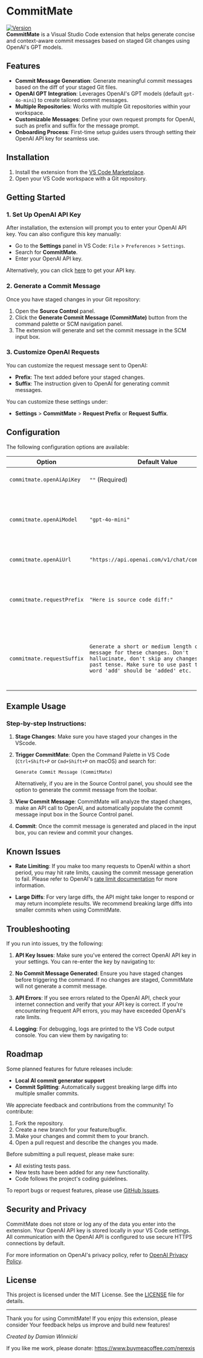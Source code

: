 # CommitMate

[![Version](https://img.shields.io/badge/version-0.0.3-blue.svg)](https://marketplace.visualstudio.com/items?itemName=commitmate.commitmate)  
**CommitMate** is a Visual Studio Code extension that helps generate concise and context-aware commit messages based on staged Git changes using OpenAI's GPT models.

## Features

- **Commit Message Generation**: Generate meaningful commit messages based on the diff of your staged Git files.
- **OpenAI GPT Integration**: Leverages OpenAI's GPT models (default `gpt-4o-mini`) to create tailored commit messages.
- **Multiple Repositories**: Works with multiple Git repositories within your workspace.
- **Customizable Messages**: Define your own request prompts for OpenAI, such as prefix and suffix for the message prompt.
- **Onboarding Process**: First-time setup guides users through setting their OpenAI API key for seamless use.

## Installation

1. Install the extension from the [VS Code Marketplace](https://marketplace.visualstudio.com/items?itemName=commitmate.commitmate).
2. Open your VS Code workspace with a Git repository.

## Getting Started

### 1. Set Up OpenAI API Key
After installation, the extension will prompt you to enter your OpenAI API key. You can also configure this key manually:

- Go to the **Settings** panel in VS Code: `File` > `Preferences` > `Settings`.
- Search for **CommitMate**.
- Enter your OpenAI API key.

Alternatively, you can click [here](https://platform.openai.com/account/api-keys) to get your API key.

### 2. Generate a Commit Message

Once you have staged changes in your Git repository:
1. Open the **Source Control** panel.
2. Click the **Generate Commit Message (CommitMate)** button from the command palette or SCM navigation panel.
3. The extension will generate and set the commit message in the SCM input box.

### 3. Customize OpenAI Requests

You can customize the request message sent to OpenAI:
- **Prefix**: The text added before your staged changes.
- **Suffix**: The instruction given to OpenAI for generating commit messages.

You can customize these settings under:
- **Settings** > **CommitMate** > **Request Prefix** or **Request Suffix**.

## Configuration

The following configuration options are available:

| Option                         | Default Value                                                         | Description                                                                                                 |
|---------------------------------|-----------------------------------------------------------------------|-------------------------------------------------------------------------------------------------------------|
| `commitmate.openAiApiKey`       | `""` (Required)                                                       | Your OpenAI API key.                                                                                         |
| `commitmate.openAiModel`        | `"gpt-4o-mini"`                                                     | The GPT model to use (you can set this to a custom model if desired).                                        |
| `commitmate.openAiUrl`          | `"https://api.openai.com/v1/chat/completions"`                         | The URL of the OpenAI API.                                                                                   |
| `commitmate.requestPrefix`      | `"Here is source code diff:"`                                          | Text added at the beginning of the request sent to OpenAI.                                                   |
| `commitmate.requestSuffix`      | `Generate a short or medium length commit message for these changes. Don't hallucinate, don't skip any changes, use past tense. Make sure to use past tense like word 'add' should be 'added' etc.`| Instructions sent to OpenAI to guide the generation of the commit message.                                   |

## Example Usage

### Step-by-step Instructions:

1. **Stage Changes**: Make sure you have staged your changes in the VScode.
2. **Trigger CommitMate**: Open the Command Palette in VS Code (`Ctrl+Shift+P` or `Cmd+Shift+P` on macOS) and search for:

    ```
    Generate Commit Message (CommitMate)
    ```

    Alternatively, if you are in the Source Control panel, you should see the option to generate the commit message from the toolbar.

3. **View Commit Message**: CommitMate will analyze the staged changes, make an API call to OpenAI, and automatically populate the commit message input box in the Source Control panel.

4. **Commit**: Once the commit message is generated and placed in the input box, you can review and commit your changes.

## Known Issues

- **Rate Limiting**: If you make too many requests to OpenAI within a short period, you may hit rate limits, causing the commit message generation to fail. Please refer to OpenAI's [rate limit documentation](https://platform.openai.com/docs/guides/rate-limits) for more information.
  
- **Large Diffs**: For very large diffs, the API might take longer to respond or may return incomplete results. We recommend breaking large diffs into smaller commits when using CommitMate. 

## Troubleshooting

If you run into issues, try the following:

1. **API Key Issues**: Make sure you've entered the correct OpenAI API key in your settings. You can re-enter the key by navigating to:
   
2. **No Commit Message Generated**: Ensure you have staged changes before triggering the command. If no changes are staged, CommitMate will not generate a commit message.

3. **API Errors**: If you see errors related to the OpenAI API, check your internet connection and verify that your API key is correct. If you're encountering frequent API errors, you may have exceeded OpenAI's rate limits.

4. **Logging**: For debugging, logs are printed to the VS Code output console. You can view them by navigating to:

## Roadmap

Some planned features for future releases include:
- **Local AI commit generator support**
- **Commit Splitting**: Automatically suggest breaking large diffs into multiple smaller commits.

We appreciate feedback and contributions from the community! To contribute:

1. Fork the repository.
2. Create a new branch for your feature/bugfix.
3. Make your changes and commit them to your branch.
4. Open a pull request and describe the changes you made.

Before submitting a pull request, please make sure:

- All existing tests pass.
- New tests have been added for any new functionality.
- Code follows the project's coding guidelines.

To report bugs or request features, please use [GitHub Issues](https://github.com/yourusername/commitmate/issues).

## Security and Privacy

CommitMate does not store or log any of the data you enter into the extension. Your OpenAI API key is stored locally in your VS Code settings. All communication with the OpenAI API is configured to use secure HTTPS connections by default.

For more information on OpenAI's privacy policy, refer to [OpenAI Privacy Policy](https://platform.openai.com/privacy).

## License

This project is licensed under the MIT License. See the [LICENSE](https://github.com/nerexis/commitmate/blob/main/LICENSE) file for details.

---

Thank you for using CommitMate! If you enjoy this extension, please consider Your feedback helps us improve and build new features!

*Created by Damian Winnicki*

If you like me work, please donate:
https://www.buymeacoffee.com/nerexis